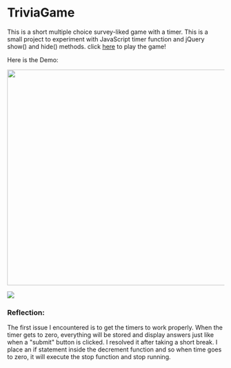# TriviaGame

This is a short multiple choice survey-liked game with a timer. This is a small project to experiment with JavaScript timer function and jQuery show() and hide() methods. click [here](https://ngl4.github.io/TriviaGame/) to play the game!

Here is the Demo: 

<img src="https://github.com/ngl4/TriviaGame/blob/master/assets/images/TriviaGame1.gif" width="891" height="500" />

![](https://github.com/ngl4/TriviaGame/blob/master/assets/images/TriviaGame1.gif)



### Reflection: 

The first issue I encountered is to get the timers to work properly. When the timer gets to zero, everything will be stored and display answers just like when a "submit" button is clicked. I resolved it after taking a short break. I place an if statement inside the decrement function and so when time goes to zero, it will execute the stop function and stop running. 

